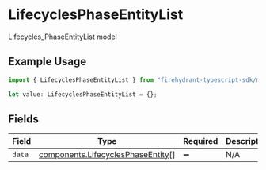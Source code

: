 # LifecyclesPhaseEntityList

Lifecycles_PhaseEntityList model

## Example Usage

```typescript
import { LifecyclesPhaseEntityList } from "firehydrant-typescript-sdk/models/components";

let value: LifecyclesPhaseEntityList = {};
```

## Fields

| Field                                                                                  | Type                                                                                   | Required                                                                               | Description                                                                            |
| -------------------------------------------------------------------------------------- | -------------------------------------------------------------------------------------- | -------------------------------------------------------------------------------------- | -------------------------------------------------------------------------------------- |
| `data`                                                                                 | [components.LifecyclesPhaseEntity](../../models/components/lifecyclesphaseentity.md)[] | :heavy_minus_sign:                                                                     | N/A                                                                                    |